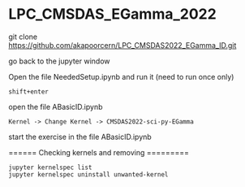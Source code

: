 # LPC_CMSDAS_EGamma_2022

git clone https://github.com/akapoorcern/LPC_CMSDAS2022_EGamma_ID.git

go back to the jupyter window

Open the file NeededSetup.ipynb and run it (need to run once only)
```
shift+enter
```

open the file ABasicID.ipynb
```
Kernel -> Change Kernel -> CMSDAS2022-sci-py-EGamma
```
start the exercise in the file ABasicID.ipynb


====== Checking kernels and removing =========

```
jupyter kernelspec list
jupyter kernelspec uninstall unwanted-kernel
```
